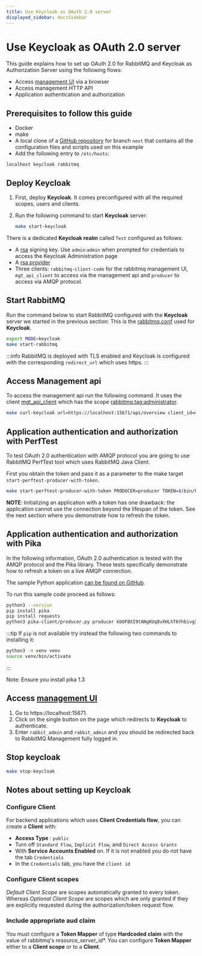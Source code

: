 ```yaml
---
title: Use Keycloak as OAuth 2.0 server
displayed_sidebar: docsSidebar
---
```

<!--
Copyright (c) 2007-2025 Broadcom. All Rights Reserved. The term "Broadcom" refers to Broadcom Inc. and/or its subsidiaries.

All rights reserved. This program and the accompanying materials
are made available under the terms of the under the Apache License,
Version 2.0 (the "License”); you may not use this file except in compliance
with the License. You may obtain a copy of the License at

https://www.apache.org/licenses/LICENSE-2.0

Unless required by applicable law or agreed to in writing, software
distributed under the License is distributed on an "AS IS" BASIS,
WITHOUT WARRANTIES OR CONDITIONS OF ANY KIND, either express or implied.
See the License for the specific language governing permissions and
limitations under the License.
-->

# Use Keycloak as OAuth 2.0 server

This guide explains how to set up OAuth 2.0 for RabbitMQ
and Keycloak as Authorization Server using the following flows:

* Access [management UI](./management/) via a browser
* Access management HTTP API
* Application authentication and authorization

## Prerequisites to follow this guide

* Docker
* make
* A local clone of a [GitHub repository](https://github.com/rabbitmq/rabbitmq-oauth2-tutorial/tree/next) for branch `next` that contains all the configuration files and scripts used on this example
* Add the following entry to `/etc/hosts`:
```
localhost keycloak rabbitmq
```

## Deploy Keycloak

1. First, deploy **Keycloak**. It comes preconfigured with all the required scopes, users and clients.

2. Run the following command to start **Keycloak** server:

    ```bash
    make start-keycloak
    ```

There is a dedicated **Keycloak realm** called `Test` configured as follows:

* A [rsa](https://keycloak:8443/admin/master/console/#/test/realm-settings/keys) signing key. Use `admin`:`admin`
 when prompted for credentials to access the Keycloak Administration page
* A [rsa provider](https://keycloak:8443/admin/master/console/#/test/realm-settings/keys/providers)
* Three clients: `rabbitmq-client-code` for the rabbitmq management UI, `mgt_api_client` to access via the
management api and `producer` to access via AMQP protocol.


## Start RabbitMQ

Run the command below to start RabbitMQ configured with the **Keycloak** server we started in the previous section: This is the [rabbitmq.conf](https://github.com/rabbitmq/rabbitmq-oauth2-tutorial/blob/next/conf/keycloak/rabbitmq.conf) used for **Keycloak**.
```bash
export MODE=keycloak
make start-rabbitmq
```

:::info
RabbitMQ is deployed with TLS enabled and Keycloak is configured with the corresponding `redirect_url` which uses https.
:::

## Access Management api

To access the management api run the following command. It uses the client [mgt_api_client](https://keycloak:8443/admin/master/console/#/test/clients/c5be3c24-0c88-4672-a77a-79002fcc9a9d/settings) which has the scope [rabbitmq.tag:administrator](https://keycloak:8443/admin/master/console/#/test/client-scopes/f6e6dd62-22bf-4421-910e-e6070908764c/settings).

```bash
make curl-keycloak url=https://localhost:15671/api/overview client_id=mgt_api_client secret=LWOuYqJ8gjKg3D2U8CJZDuID3KiRZVDa realm=test
```

## Application authentication and authorization with PerfTest

To test OAuth 2.0 authentication with AMQP protocol you are going to use RabbitMQ PerfTest tool which uses RabbitMQ Java Client.

First you obtain the token and pass it as a parameter to the make target `start-perftest-producer-with-token`.

```bash
make start-perftest-producer-with-token PRODUCER=producer TOKEN=$(bin/keycloak/token producer kbOFBXI9tANgKUq8vXHLhT6YhbivgXxn test)
```

**NOTE**: Initializing an application with a token has one drawback: the application cannot use the connection beyond the lifespan of the token. See the next section where you demonstrate how to refresh the token.

## Application authentication and authorization with Pika

In the following information, OAuth 2.0 authentication is tested with the AMQP protocol and the Pika library. These tests specifically demonstrate how to refresh a token on a live AMQP connection.

The sample Python application [can be found on GitHub](https://github.com/rabbitmq/rabbitmq-oauth2-tutorial/tree/next/pika-client).

To run this sample code proceed as follows:
```bash
python3 --version
pip install pika
pip install requests
python3 pika-client/producer.py producer kbOFBXI9tANgKUq8vXHLhT6YhbivgXxn
```

:::tip
If `pip` is not available try instead the following two commands to installing it:
```bash
python3 -m venv venv
source venv/bin/activate
```
:::

Note: Ensure you install pika 1.3

## Access [management UI](./management/)

1. Go to https://localhost:15671.
2. Click on the single button on the page which redirects to **Keycloak** to authenticate.
3. Enter `rabbit_admin` and `rabbit_admin` and you should be redirected back to RabbitMQ Management fully logged in.


## Stop keycloak

```bash
make stop-keycloak
```

## Notes about setting up Keycloak

### Configure Client

For backend applications which uses **Client Credentials flow**, you can create a **Client** with:

* **Access Type** : `public`
* Turn off `Standard Flow`, `Implicit Flow`, and `Direct Access Grants`
* With **Service Accounts Enabled** on. If it is not enabled you do not have the tab `Credentials`
* In the `Credentials` tab, you have the `client id`


### Configure Client scopes

*Default Client Scope* are scopes automatically granted to every token. Whereas *Optional Client Scope* are
scopes which are only granted if they are explicitly requested during the authorization/token request flow.


### Include appropriate aud claim

You must configure a **Token Mapper** of type **Hardcoded claim** with the value of rabbitmq's *resource_server_id**.
You can configure **Token Mapper** either to a **Client scope** or to a **Client**.
